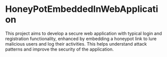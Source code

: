 # HoneyPotEmbeddedInWebApplication
This project aims to develop a secure web application with typical login and registration functionality, enhanced by embedding a honeypot link to lure malicious users and log their activities. This helps understand attack patterns and improve the security of the application.

